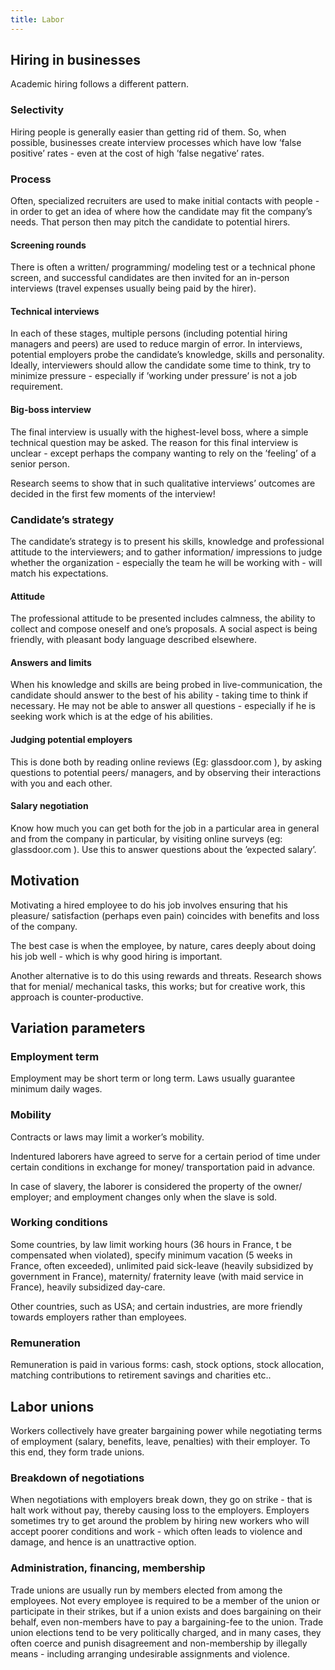 ```yaml
---
title: Labor
---
```



## Hiring in businesses

Academic hiring follows a different pattern.

### Selectivity

Hiring people is generally easier than getting rid of them. So, when possible, businesses create interview processes which have low ’false positive’ rates - even at the cost of high ’false negative’ rates.

### Process

Often, specialized recruiters are used to make initial contacts with people - in order to get an idea of where how the candidate may fit the company’s needs. That person then may pitch the candidate to potential hirers.

#### Screening rounds

There is often a written/ programming/ modeling test or a technical phone screen, and successful candidates are then invited for an in-person interviews (travel expenses usually being paid by the hirer).

#### Technical interviews

In each of these stages, multiple persons (including potential hiring managers and peers) are used to reduce margin of error. In interviews, potential employers probe the candidate’s knowledge, skills and personality. Ideally, interviewers should allow the candidate some time to think, try to minimize pressure - especially if ’working under pressure’ is not a job requirement.

#### Big-boss interview

The final interview is usually with the highest-level boss, where a simple technical question may be asked. The reason for this final interview is unclear - except perhaps the company wanting to rely on the ’feeling’ of a senior person.

Research seems to show that in such qualitative interviews’ outcomes are decided in the first few moments of the interview!

### Candidate’s strategy

The candidate’s strategy is to present his skills, knowledge and professional attitude to the interviewers; and to gather information/ impressions to judge whether the organization - especially the team he will be working with - will match his expectations.

#### Attitude

The professional attitude to be presented includes calmness, the ability to collect and compose oneself and one’s proposals. A social aspect is being friendly, with pleasant body language described elsewhere.

#### Answers and limits

When his knowledge and skills are being probed in live-communication, the candidate should answer to the best of his ability - taking time to think if necessary. He may not be able to answer all questions - especially if he is seeking work which is at the edge of his abilities.

#### Judging potential employers

This is done both by reading online reviews (Eg: glassdoor.com ), by asking questions to potential peers/ managers, and by observing their interactions with you and each other.

#### Salary negotiation

Know how much you can get both for the job in a particular area in general and from the company in particular, by visiting online surveys (eg: glassdoor.com ). Use this to answer questions about the ’expected salary’.

## Motivation

Motivating a hired employee to do his job involves ensuring that his pleasure/ satisfaction (perhaps even pain) coincides with benefits and loss of the company.

The best case is when the employee, by nature, cares deeply about doing his job well - which is why good hiring is important.

Another alternative is to do this using rewards and threats. Research shows that for menial/ mechanical tasks, this works; but for creative work, this approach is counter-productive.

## Variation parameters

### Employment term

Employment may be short term or long term. Laws usually guarantee minimum daily wages.

### Mobility

Contracts or laws may limit a worker’s mobility.

Indentured laborers have agreed to serve for a certain period of time under certain conditions in exchange for money/ transportation paid in advance.

In case of slavery, the laborer is considered the property of the owner/ employer; and employment changes only when the slave is sold.

### Working conditions

Some countries, by law limit working hours (36 hours in France, t be compensated when violated), specify minimum vacation (5 weeks in France, often exceeded), unlimited paid sick-leave (heavily subsidized by government in France), maternity/ fraternity leave (with maid service in France), heavily subsidized day-care.

Other countries, such as USA; and certain industries, are more friendly towards employers rather than employees.

### Remuneration

Remuneration is paid in various forms: cash, stock options, stock allocation, matching contributions to retirement savings and charities etc..

## Labor unions

Workers collectively have greater bargaining power while negotiating terms of employment (salary, benefits, leave, penalties) with their employer. To this end, they form trade unions.

### Breakdown of negotiations

When negotiations with employers break down, they go on strike - that is halt work without pay, thereby causing loss to the employers. Employers sometimes try to get around the problem by hiring new workers who will accept poorer conditions and work - which often leads to violence and damage, and hence is an unattractive option.

### Administration, financing, membership

Trade unions are usually run by members elected from among the employees. Not every employee is required to be a member of the union or participate in their strikes, but if a union exists and does bargaining on their behalf, even non-members have to pay a bargaining-fee to the union. Trade union elections tend to be very politically charged, and in many cases, they often coerce and punish disagreement and non-membership by illegally means - including arranging undesirable assignments and violence.
